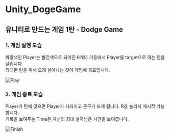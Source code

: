 # Unity_DogeGame

## 유니티로 만드는 게임 1탄 - Dodge Game

### 1. 게임 실행 모습
  
파랑색인 Player는 빨간색으로 되어진 6개의 기둥에서 Player를 target으로 하는 탄을 날립니다.  
최대한 탄을 피해 오래 살아나는 것이 게임에 목표입니다.

![Play](https://user-images.githubusercontent.com/57319096/80305870-acdd9d00-87fa-11ea-8072-45e8612cef2b.png)  



### 2. 게임 종료 모습  

Player가 탄에 맞으면 Player가 사라지고 문구가 뜨게 됩니다. R을 눌러서 재시작 가능합니다.  
기록을 보여주는 Time은 자신의 최대 살아남은 시간을 보여줍니다.

![Finish](https://user-images.githubusercontent.com/57319096/80305872-ae0eca00-87fa-11ea-965c-1922240a42df.png)
